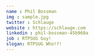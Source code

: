 ```yaml
---
name : Phil Bossman
img : sample.jpg
twitter : Schlauge
website : https://schlauge.com
linkedin : phil-bossman-45b960a
job : RTPSUG Guy!
slogan: RTPSUG Who!?!
---
```


